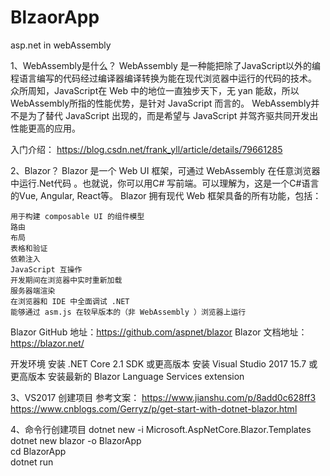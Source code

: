 # BlzaorApp
asp.net in webAssembly

1、WebAssembly是什么？
WebAssembly 是一种能把除了JavaScript以外的编程语言编写的代码经过编译器编译转换为能在现代浏览器中运行的代码的技术。
众所周知，JavaScript在 Web 中的地位一直独步天下，无 yan 能敌，所以WebAssembly所指的性能优势，是针对 JavaScript 而言的。
WebAssembly并不是为了替代 JavaScript 出现的，而是希望与 JavaScript 并驾齐驱共同开发出性能更高的应用。

入门介绍： https://blog.csdn.net/frank_yll/article/details/79661285

2、Blazor？
Blazor 是一个 Web UI 框架，可通过 WebAssembly 在任意浏览器中运行.Net代码 。也就说，你可以用C# 写前端。可以理解为，这是一个C#语言的Vue, Angular, React等。
Blazor 拥有现代 Web 框架具备的所有功能，包括：

    用于构建 composable UI 的组件模型
    路由
    布局
    表格和验证
    依赖注入
    JavaScript 互操作
    开发期间在浏览器中实时重新加载
    服务器端渲染
    在浏览器和 IDE 中全面调试 .NET
    能够通过 asm.js 在较早版本的（非 WebAssembly ）浏览器上运行

Blazor GitHub 地址：https://github.com/aspnet/blazor
Blazor 文档地址： https://blazor.net/

开发环境
   安装 .NET Core 2.1 SDK 或更高版本
   安装 Visual Studio 2017 15.7 或更高版本
   安装最新的 Blazor Language Services extension
   

 3、VS2017 创建项目 
 参考文案：
    https://www.jianshu.com/p/8add0c628ff3
    https://www.cnblogs.com/Gerryz/p/get-start-with-dotnet-blazor.html
 
 4、命令行创建项目
    dotnet new -i Microsoft.AspNetCore.Blazor.Templates    
    dotnet new blazor -o BlazorApp    
    cd BlazorApp    
    dotnet run
  

